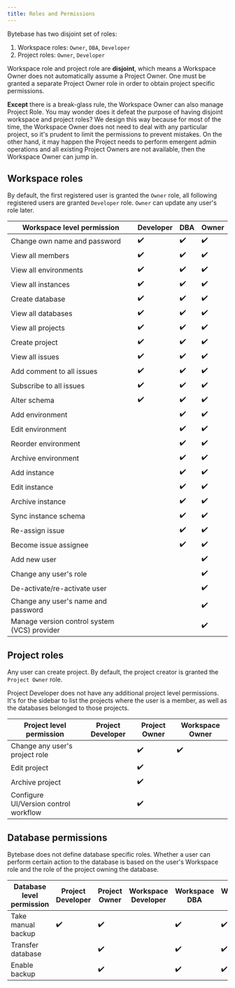 ```yaml
---
title: Roles and Permissions
---
```


Bytebase has two disjoint set of roles:

1. Workspace roles: `Owner`, `DBA`, `Developer`
2. Project roles: `Owner`, `Developer`

<hint-block type="info">

Workspace role and project role are **disjoint**, which means a Workspace Owner does not automatically assume a Project Owner. One must be granted a separate Project Owner role in order to obtain project specific permissions.

**Except** there is a break-glass rule, the Workspace Owner can also manage Project Role. You may wonder does it defeat the purpose of having disjoint workspace and project roles? We design this way because for most of the time, the Workspace Owner does not need to deal with any particular project, so it's prudent to limit the permissions to prevent mistakes. On the other hand, it may happen the Project needs to perform emergent admin operations and all existing Project Owners are not available, then the Workspace Owner can jump in.

</hint-block>

## Workspace roles

By default, the first registered user is granted the `Owner` role, all following registered users are granted `Developer` role. `Owner` can update any user's role later.

| Workspace level permission                   | Developer | DBA | Owner |
| -------------------------------------------- | --------- | --- | ----- |
| Change own name and password                 | ✔️        | ✔️  | ✔️    |
| View all members                             | ✔️        | ✔️  | ✔️    |
| View all environments                        | ✔️        | ✔️  | ✔️    |
| View all instances                           | ✔️        | ✔️  | ✔️    |
| Create database                              | ✔️        | ✔️  | ✔️    |
| View all databases                           | ✔️        | ✔️  | ✔️    |
| View all projects                            | ✔️        | ✔️  | ✔️    |
| Create project                               | ✔️        | ✔️  | ✔️    |
| View all issues                              | ✔️        | ✔️  | ✔️    |
| Add comment to all issues                    | ✔️        | ✔️  | ✔️    |
| Subscribe to all issues                      | ✔️        | ✔️  | ✔️    |
| Alter schema                                 | ✔️        | ✔️  | ✔️    |
| Add environment                              |           | ✔️  | ✔️    |
| Edit environment                             |           | ✔️  | ✔️    |
| Reorder environment                          |           | ✔️  | ✔️    |
| Archive environment                          |           | ✔️  | ✔️    |
| Add instance                                 |           | ✔️  | ✔️    |
| Edit instance                                |           | ✔️  | ✔️    |
| Archive instance                             |           | ✔️  | ✔️    |
| Sync instance schema                         |           | ✔️  | ✔️    |
| Re-assign issue                              |           | ✔️  | ✔️    |
| Become issue assignee                        |           | ✔️  | ✔️    |
| Add new user                                 |           |     | ✔️    |
| Change any user's role                       |           |     | ✔️    |
| De-activate/re-activate user                 |           |     | ✔️    |
| Change any user's name and password          |           |     | ✔️    |
| Manage version control system (VCS) provider |           |     | ✔️    |

## Project roles

Any user can create project. By default, the project creator is granted the `Project Owner` role.

<hint-block type="info">

Project Developer does not have any additional project level permissions. It's for the sidebar to list the projects where the user is a member, as well as the databases belonged to those projects.

</hint-block>

| Project level permission              | Project Developer | Project Owner | Workspace Owner |
| ------------------------------------- | ----------------- | ------------- | --------------- |
| Change any user's project role        |                   | ✔️            | ✔️              |
| Edit project                          |                   | ✔️            |                 |
| Archive project                       |                   | ✔️            |                 |
| Configure UI/Version control workflow |                   | ✔️            |                 |

## Database permissions

Bytebase does not define database specific roles. Whether a user can perform certain action to the database is based on the user's Workspace role and the role of the project owning the database.

| Database level permission | Project Developer | Project Owner | Workspace Developer | Workspace DBA | Workspace Owner |
| ------------------------- | ----------------- | ------------- | ------------------- | ------------- | --------------- |
| Take manual backup        | ✔️                | ✔️            |                     | ✔️            | ✔️              |
| Transfer database         |                   | ✔️            |                     | ✔️            | ✔️              |
| Enable backup             |                   | ✔️            |                     | ✔️            | ✔️              |
